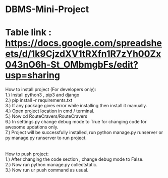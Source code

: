 # DBMS-Mini-Project

# Table link : https://docs.google.com/spreadsheets/d/1k9CjzdXV1tRXfn1R7zYh00Zx043nO6h-St_OMbmgbFs/edit?usp=sharing

How to install project (For developers only):<br>
  1.) Install python3 , pip3 and django<br>
  2.) pip install -r requirements.txt<br>
  3.) If any package gives error while installing then install it manually.<br>
  4.) Open project location in cmd / terminal.<br>
  5.) Now cd RouteCravers/RouteCravers<br>
  6.) In settings.py change debug mode to True for changing code for awesome updations only.<br>
  7.) Project will be successfully installed, run python manage.py runserver   or   py manage.py runserver to run project.<br>
<br><br>
How to push project:<br>
  1.) After changing the code section , change debug mode to False.<br>
  2.) Now run python manage.py collectstatic.<br>
  3.) Now run ur push command as usual.<br>
